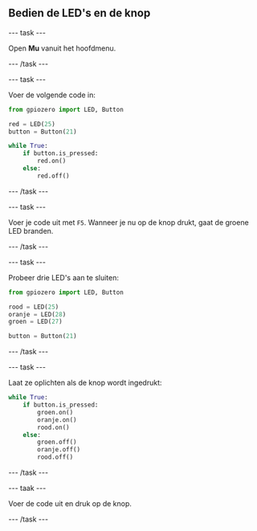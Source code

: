 ## Bedien de LED's en de knop

--- task ---

Open **Mu** vanuit het hoofdmenu.

--- /task ---

--- task ---

Voer de volgende code in:

```python
from gpiozero import LED, Button

red = LED(25)
button = Button(21)

while True:
    if button.is_pressed:
        red.on()
    else:
        red.off()
```

--- /task ---

--- task ---

Voer je code uit met `F5`. Wanneer je nu op de knop drukt, gaat de groene LED branden.

--- /task ---

--- task ---

Probeer drie LED's aan te sluiten:

```python
from gpiozero import LED, Button

rood = LED(25)
oranje = LED(28)
groen = LED(27)

button = Button(21)
```

--- /task ---

--- task ---

Laat ze oplichten als de knop wordt ingedrukt:

```python
while True:
    if button.is_pressed:
        groen.on()
        oranje.on()
        rood.on()
    else:
        groen.off()
        oranje.off()
        rood.off()
```

--- /task ---

--- taak ---

Voer de code uit en druk op de knop.

--- /task ---